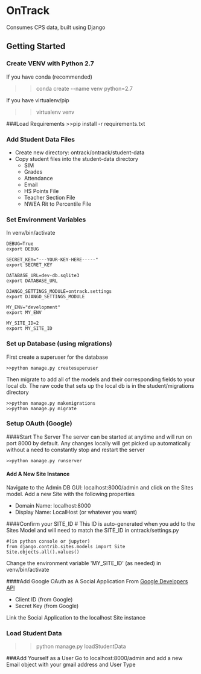 # OnTrack
Consumes CPS data, built using Django

## Getting Started
### Create VENV with Python 2.7
If you have conda (recommended)

  >>conda create --name venv python=2.7

If you have virtualenv/pip
  >>virtualenv venv

###Load Requirements
    >>pip install -r requirements.txt

### Add Student Data Files
* Create new directory:  ontrack/ontrack/student-data
* Copy student files into the student-data directory
  * SIM
  * Grades
  * Attendance
  * Email
  * HS Points File
  * Teacher Section File
  * NWEA Rit to Percentile File

### Set Environment Variables

In venv/bin/activate

    DEBUG=True
    export DEBUG

    SECRET_KEY="---YOUR-KEY-HERE-----"
    export SECRET_KEY

    DATABASE_URL=dev-db.sqlite3
    export DATABASE_URL

    DJANGO_SETTINGS_MODULE=ontrack.settings
    export DJANGO_SETTINGS_MODULE

    MY_ENV="development"
    export MY_ENV

    MY_SITE_ID=2
    export MY_SITE_ID



### Set up Database (using migrations)

First create a superuser for the database

    >>python manage.py createsuperuser
Then migrate to add all of the models and their corresponding fields to your local db. The raw code that sets up the local db is in the student/migrations directory

    >>python manage.py makemigrations
    >>python manage.py migrate

### Setup OAuth (Google)

####Start The Server
The server can be started at anytime and will run on port 8000 by default. Any changes locally will get picked up automatically without a need to constantly stop and restart the server

    >>python manage.py runserver

#### Add A New Site Instance
Navigate to the Admin DB GUI: localhost:8000/admin and click on the Sites model. Add a new Site with the following properties

* Domain Name: localhost:8000
* Display Name: LocalHost (or whatever you want)

####Confirm your SITE_ID #
This ID is auto-generated when you add to the Sites Model and will need to match the SITE_ID in ontrack/settings.py

    #(in python console or jupyter)
    from django.contrib.sites.models import Site
    Site.objects.all().values()

Change the environment variable 'MY_SITE_ID' (as needed) in venv/bin/activate

####Add Google OAuth as A Social Application
From [Google Developers API](https://console.developers.google.com/apis)
* Client ID (from Google)
* Secret Key (from Google)

Link the Social Application to the localhost Site instance

### Load Student Data
  >>python manage.py loadStudentData

###Add Yourself as a User
Go to localhost:8000/admin  and add a new Email object with your gmail address and User Type
